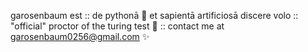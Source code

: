 garosenbaum est 
:: de pythonā 🐍 et sapientā artificiosā discere volo
:: "official" proctor of the turing test 📄
:: contact me at garosenbaum0256@gmail.com ✨
